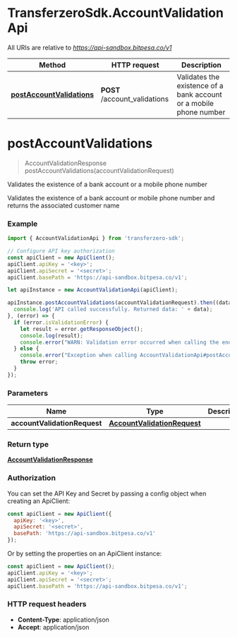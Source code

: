 # TransferzeroSdk.AccountValidationApi

All URIs are relative to *https://api-sandbox.bitpesa.co/v1*

Method | HTTP request | Description
------------- | ------------- | -------------
[**postAccountValidations**](AccountValidationApi.md#postAccountValidations) | **POST** /account_validations | Validates the existence of a bank account or a mobile phone number


<a name="postAccountValidations"></a>
# **postAccountValidations**
> AccountValidationResponse postAccountValidations(accountValidationRequest)

Validates the existence of a bank account or a mobile phone number

Validates the existence of a bank account or mobile phone number and returns the associated customer name

### Example
```javascript
import { AccountValidationApi } from 'transferzero-sdk';

// Configure API key authorization
const apiClient = new ApiClient();
apiClient.apiKey = '<key>';
apiClient.apiSecret = '<secret>';
apiClient.basePath = 'https://api-sandbox.bitpesa.co/v1';

let apiInstance = new AccountValidationApi(apiClient);

apiInstance.postAccountValidations(accountValidationRequest).then((data) => {
  console.log('API called successfully. Returned data: ' + data);
}, (error) => {
  if (error.isValidationError) {
    let result = error.getResponseObject();
    console.log(result);
    console.error("WARN: Validation error occurred when calling the endpoint");
  } else {
    console.error("Exception when calling AccountValidationApi#postAccountValidations");
    throw error;
  }
});

```

### Parameters

Name | Type | Description  | Notes
------------- | ------------- | ------------- | -------------
 **accountValidationRequest** | [**AccountValidationRequest**](AccountValidationRequest.md)|  | 

### Return type

[**AccountValidationResponse**](AccountValidationResponse.md)

### Authorization

You can set the API Key and Secret by passing a config object when creating an ApiClient:

```js
const apiClient = new ApiClient({
  apiKey: '<key>',
  apiSecret: '<secret>',
  basePath: 'https://api-sandbox.bitpesa.co/v1'
});
```

Or by setting the properties on an ApiClient instance:

```js
const apiClient = new ApiClient();
apiClient.apiKey = '<key>';
apiClient.apiSecret = '<secret>';
apiClient.basePath = 'https://api-sandbox.bitpesa.co/v1';
```

### HTTP request headers

 - **Content-Type**: application/json
 - **Accept**: application/json

